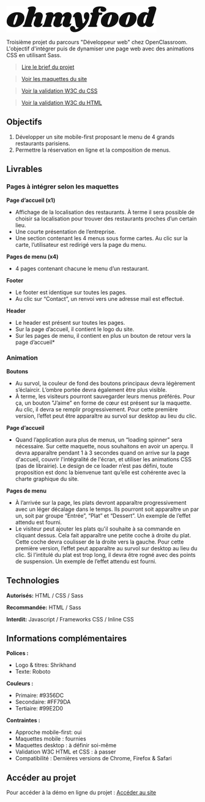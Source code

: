 ![screenshot du site](./images/logo/ohmyfood.png)

Troisième projet du parcours "Développeur web" chez OpenClassroom. L'objectif d'intégrer puis de dynamiser une page web avec des animations CSS en utilisant Sass.

> [Lire le brief du projet](https://s3-eu-west-1.amazonaws.com/course.oc-static.com/projects/DW_P3/Brief%20cre%CC%81atif%20-%20Ohmyfood!.pdf)

> [Voir les maquettes du site](https://s3-eu-west-1.amazonaws.com/course.oc-static.com/projects/DW_P3/Maquettes%20Ohmyfood.zip)

> [Voir la validation W3C du CSS](https://jigsaw.w3.org/css-validator/validator?uri=https%3A%2F%2Fbouddhiweb.github.io%2FMagalieYa-chee-chan_3_08042021%2F&profile=css3svg&usermedium=all&warning=1&vextwarning=&lang=fr)

> [Voir la validation W3C du HTML](https://validator.w3.org/nu/?doc=https%3A%2F%2Fbouddhiweb.github.io%2FMagalieYa-chee-chan_3_08042021%2F)



## Objectifs

1. Développer un site mobile-first proposant le menu de 4 grands restaurants parisiens.
2. Permettre la réservation en ligne et la composition de menus.

## Livrables

### Pages à intégrer selon les maquettes


**Page d’accueil (x1)**
- Affichage de la localisation des restaurants. À terme il sera possible de choisir sa
localisation pour trouver des restaurants proches d’un certain lieu.
- Une courte présentation de l’entreprise.
- Une section contenant les 4 menus sous forme cartes. Au clic sur la carte,
l’utilisateur est redirigé vers la page du menu.

**Pages de menu (x4)**
- 4 pages contenant chacune le menu d’un restaurant.

**Footer**
- Le footer est identique sur toutes les pages.
- Au clic sur “Contact”, un renvoi vers une adresse mail est effectué.

**Header**
- Le header est présent sur toutes les pages.
- Sur la page d’accueil, il contient le logo du site.
- Sur les pages de menu, il contient en plus un bouton de retour vers la page d’accueil*

### Animation

**Boutons**
- Au survol, la couleur de fond des boutons principaux devra légèrement s’éclaircir. L’ombre portée devra également être plus visible.
- À terme, les visiteurs pourront sauvegarder leurs menus préférés. Pour ça, un bouton "J’aime" en forme de cœur est présent sur la maquette. Au clic, il devra se remplir progressivement. Pour cette première version, l’effet peut être apparaître au survol sur desktop au lieu du clic.

**Page d’accueil**
- Quand l’application aura plus de menus, un “loading spinner” sera nécessaire. Sur cette maquette, nous souhaitons en avoir un aperçu. Il devra apparaître pendant 1 à 3 secondes quand on arrive sur la page d'accueil, couvrir l'intégralité de l'écran, et utiliser les animations CSS (pas de librairie). Le design de ce loader n’est pas défini, toute proposition est donc la bienvenue tant qu’elle est cohérente avec la charte graphique du site.

**Pages de menu**
- À l’arrivée sur la page, les plats devront apparaître progressivement avec un léger décalage dans le temps. Ils pourront soit apparaître un par un, soit par groupe “Entrée”, “Plat” et “Dessert”. Un exemple de l’effet attendu est fourni.
- Le visiteur peut ajouter les plats qu'il souhaite à sa commande en cliquant dessus. Cela fait apparaître une petite coche à droite du plat. Cette coche devra coulisser de la droite vers la gauche. Pour cette première version, l’effet peut apparaître au survol sur desktop au lieu du clic. Si l’intitulé du plat est trop long, il devra être rogné avec des points de suspension. Un exemple de l’effet attendu est fourni.

## Technologies

**Autorisés:** HTML / CSS / Sass

**Recommandée:** HTML / Sass

**Interdit:** Javascript / Frameworks CSS / Inline CSS

## Informations complémentaires

**Polices :**
- Logo & titres: Shrikhand
- Texte: Roboto

**Couleurs :**
- Primaire: #9356DC
- Secondaire: #FF79DA
- Tertiaire: #99E2D0

**Contraintes :**
- Approche mobile-first: oui
- Maquettes mobile : fournies
- Maquettes desktop : à définir soi-même
- Validation W3C HTML et CSS : à passer
- Compatibilité : Dernières versions de Chrome, Firefox & Safari

## Accéder au projet

Pour accéder à la démo en ligne du projet : [Accéder au site](https://bouddhiweb.github.io/MagalieYa-chee-chan_3_08042021/)

